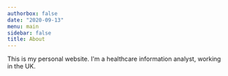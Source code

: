 ```yaml
---
authorbox: false
date: "2020-09-13"
menu: main
sidebar: false
title: About
---
```


This is my personal website. I'm a healthcare information analyst, working in the UK. 
